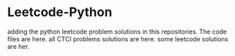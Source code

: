 # Leetcode-Python
adding the python leetcode problem solutions in this repositories. 
The code files are here.
all CTCI problems solutions are here.
some leetcode solutions are her.






































































































































































































































































































































































































































































































































































